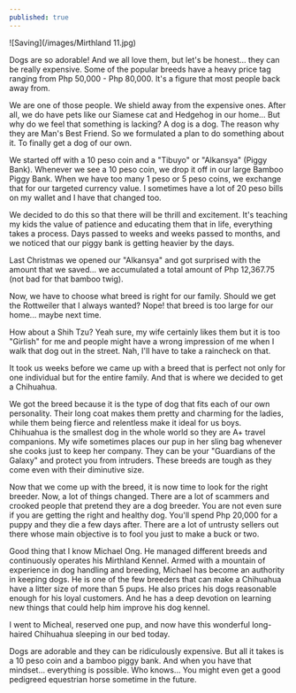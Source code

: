 ```yaml
---
published: true
---
```

![Saving](/images/Mirthland 11.jpg)

Dogs are so adorable! And we all love them, but let's be honest... they can be really expensive. Some of the popular breeds have a heavy price tag ranging from Php 50,000 - Php 80,000. 
It's a figure that most people back away from.

We are one of those people. We shield away from the expensive ones. 
After all, we do have pets like our Siamese cat and Hedgehog in our home... But why do we feel that something is lacking? A dog is a dog. The reason why they are Man's Best Friend.
So we formulated a plan to do something about it. To finally get a dog of our own. 

We started off with a 10 peso coin and a "Tibuyo" or "Alkansya" (Piggy Bank). Whenever we see a 10 peso coin, we drop it off in our large Bamboo Piggy Bank. 
When we have too many 1 peso or 5 peso coins, we exchange that for our targeted currency value. I sometimes have a lot of 20 peso bills on my wallet and I have that changed too.

We decided to do this so that there will be thrill and excitement. 
It's teaching my kids the value of patience and educating them that in life, everything takes a process. 
Days passed to weeks and weeks passed to months, and we noticed that our piggy bank is getting heavier by the days.

Last Christmas we opened our "Alkansya" and got surprised with the amount that we saved... we accumulated a total amount of Php 12,367.75 (not bad for that bamboo twig).

Now, we have to choose what breed is right for our family. 
Should we get the Rottweiler that I always wanted? Nope! that breed is too large for our home... maybe next time.

How about a Shih Tzu? Yeah sure, my wife certainly likes them but it is too "Girlish" for me and people might have a wrong impression of me when I walk that dog out in the street. Nah, I'll have to take a raincheck on that.

It took us weeks before we came up with a breed that is perfect not only for one individual but for the entire family. And that is where we decided to get a Chihuahua. 

We got the breed because it is the type of dog that fits each of our own personality. Their long coat makes them pretty and charming for the ladies, while them being fierce and relentless make it ideal for us boys.   
Chihuahua is the smallest dog in the whole world so they are A+ travel companions. 
My wife sometimes places our pup in her sling bag whenever she cooks just to keep her company.
They can be your "Guardians of the Galaxy" and protect you from intruders. These breeds are tough as they come even with their diminutive size.

Now that we come up with the breed, it is now time to look for the right breeder. 
Now, a lot of things changed. There are a lot of scammers and crooked people that pretend they are a dog breeder. You are not even sure if you are getting the right and healthy dog.
You'll spend Php 20,000 for a puppy and they die a few days after. There are a lot of untrusty sellers out there whose main objective is to fool you just to make a buck or two.

Good thing that I know Michael Ong. He managed different breeds and continuously operates his Mirthland Kennel. Armed with a mountain of experience in dog handling and breeding, Michael has become an authority in keeping dogs. 
He is one of the few breeders that can make a Chihuahua have a litter size of more than 5 pups.
He also prices his dogs reasonable enough for his loyal customers. And he has a deep devotion on learning new things that could help him improve his dog kennel.

I went to Micheal, reserved one pup, and now have this wonderful long-haired Chihuahua sleeping in our bed today.

Dogs are adorable and they can be ridiculously expensive. But all it takes is a 10 peso coin and a bamboo piggy bank. 
And when you have that mindset... everything is possible. 
Who knows... You might even get a good pedigreed equestrian horse sometime in the future.



